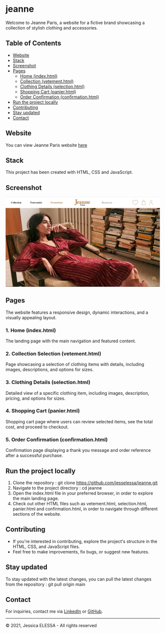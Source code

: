 # jeanne

Welcome to Jeanne Paris, a website for a fictive brand showcasing a collection of stylish clothing and accessories.

## Table of Contents

- [Website](#website)
- [Stack](#stack)
- [Screenshot](#screenshot)
- [Pages](#pages)
  - [Home (index.html)](#1-home-indexhtml)
  - [Collection (vetement.html)](#2-collection-vetementhtml)
  - [Clothing Details (selection.html)](#3-clothing-details-selectionhtml)
  - [Shopping Cart (panier.html)](#4-shopping-cart-panierhtml)
  - [Order Confirmation (confirmation.html)](#5-order-confirmation-confirmationhtml)
- [Run the project locally](#run-the-project-locally)
- [Contributing](#contributing)
- [Stay updated](#stay-updated)
- [Contact](#contact)

## Website

You can view Jeanne Paris website [here](https://jesselessa.github.io/jeanne/)

## Stack

This project has been created with HTML, CSS and JavaScript.

## Screenshot

![Screenshot](./images/screenshot/screenshot.png)

## Pages

The website features a responsive design, dynamic interactions, and a visually appealing layout.

### 1. Home (index.html)

The landing page with the main navigation and featured content.

### 2. Collection Selection (vetement.html)

Page showcasing a selection of clothing items with details, including images, descriptions, and options for sizes.

### 3. Clothing Details (selection.html)

Detailed view of a specific clothing item, including images, description, pricing, and options for sizes.

### 4. Shopping Cart (panier.html)

Shopping cart page where users can review selected items, see the total cost, and proceed to checkout.

### 5. Order Confirmation (confirmation.html)

Confirmation page displaying a thank you message and order reference after a successful purchase.

## Run the project locally

1. Clone the repository : git clone https://github.com/jesselessa/jeanne.git
2. Navigate to the project directory : cd jeanne
3. Open the index.html file in your preferred browser, in order to explore the main landing page.
4. Check out other HTML files such as vetement.html, selection.html, panier.html and confirmation.html, in order to navigate through different sections of the website.

## Contributing

- If you're interested in contributing, explore the project's structure in the HTML, CSS, and JavaScript files.
- Feel free to make improvements, fix bugs, or suggest new features.

## Stay updated

To stay updated with the latest changes, you can pull the latest changes from the repository : git pull origin main

## Contact

For inquiries, contact me via [LinkedIn](https://www.linkedin.com/in/jessica-elessa/) or [GitHub](https://github.com/jesselessa).

---

© 2021, Jessica ELESSA - All rights reserved
